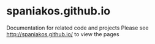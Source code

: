 # spaniakos.github.io
Documentation for related code and projects
Please see http://spaniakos.github.io/ to view the pages

